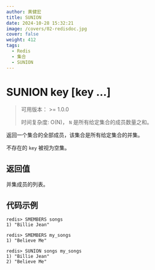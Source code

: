 ```yaml
---
author: 黄健宏
title: SUNION
date: 2024-10-28 15:32:21
image: /covers/02-redisdoc.jpg
cover: false
weight: 412
tags:
  - Redis
  - 集合
  - SUNION
---
```

# SUNION key [key …]

> 可用版本： >= 1.0.0
> 
> 时间复杂度: O(N)， `N` 是所有给定集合的成员数量之和。

返回一个集合的全部成员，该集合是所有给定集合的并集。

不存在的 `key` 被视为空集。

## 返回值

并集成员的列表。

## 代码示例

```shell
redis> SMEMBERS songs
1) "Billie Jean"

redis> SMEMBERS my_songs
1) "Believe Me"

redis> SUNION songs my_songs
1) "Billie Jean"
2) "Believe Me"
```